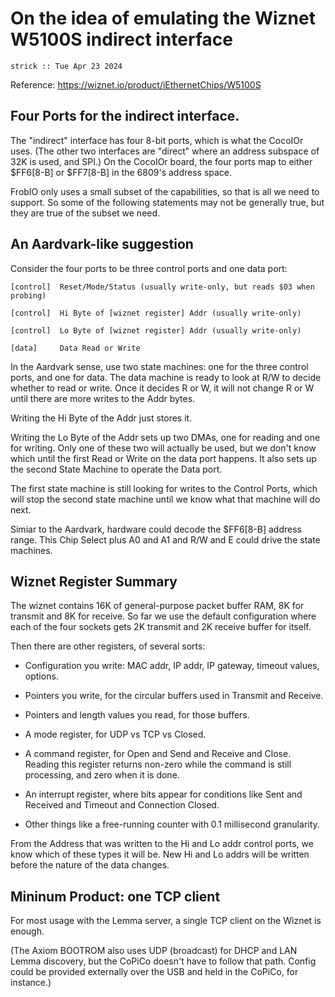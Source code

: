 # On the idea of emulating the Wiznet W5100S indirect interface

`strick :: Tue Apr 23 2024`

Reference: https://wiznet.io/product/iEthernetChips/W5100S

## Four Ports for the indirect interface.

The "indirect" interface has four 8-bit ports, which is
what the CocoIOr uses.
(The other two interfaces are "direct" where an address
subspace of 32K is used, and SPI.)
On the CocoIOr board, the four ports map to either $FF6[8-B] or $FF7[8-B]
in the 6809's address space.

FrobIO only uses a small subset of the capabilities,
so that is all we need to support.  So some of the
following statements may not be generally true,
but they are true of the subset we need.

## An Aardvark-like suggestion

Consider the four ports to be three control ports and one data port:

```
[control]  Reset/Mode/Status (usually write-only, but reads $03 when probing)

[control]  Hi Byte of [wiznet register] Addr (usually write-only)

[control]  Lo Byte of [wiznet register] Addr (usually write-only)

[data]     Data Read or Write
```

In the Aardvark sense, use two state machines:
one for the three control ports, and one for
data.   The data machine is ready to look at R/W
to decide whether to read or write.  Once it
decides R or W, it will not change R or W
until there are more writes to the Addr bytes.

Writing the Hi Byte of the Addr just stores it.

Writing the Lo Byte of the Addr sets up two DMAs,
one for reading and one for writing.
Only one of these two will actually be used,
but we don't know which until the first Read or
Write on the data port happens.
It also sets up the second State Machine to
operate the Data port.

The first state machine is still looking for
writes to the Control Ports, which will stop
the second state machine until we know what
that machine will do next.

Simiar to the Aardvark, hardware could decode the
$FF6[8-B] address range.  This Chip Select
plus A0 and A1 and R/W and E could drive the
state machines.

## Wiznet Register Summary

The wiznet contains 16K of general-purpose packet buffer
RAM, 8K for transmit and 8K for receive.  So far we
use the default configuration where each of the four
sockets gets 2K transmit and 2K receive buffer
for itself.

Then there are other registers, of several sorts:

*   Configuration you write: MAC addr, IP addr,
	IP gateway, timeout values, options.

*   Pointers you write, for the circular buffers
	used in Transmit and Receive.

*   Pointers and length values you read,
	for those buffers.

*   A mode register, for UDP vs TCP vs Closed.

*   A command register, for Open and Send and
	Receive and Close.   Reading this register
	returns non-zero while the command is
	still processing, and zero when it is done.

*   An interrupt register, where bits appear
	for conditions like Sent and Received
	and Timeout and Connection Closed.

*   Other things like a free-running counter
	with 0.1 millisecond granularity.

From the Address that was written
to the Hi and Lo addr control ports,
we know which of these types it will be.
New Hi and Lo addrs will be written before
the nature of the data changes.


## Mininum Product: one TCP client

For most usage with the Lemma server, a single TCP
client on the Wiznet is enough.

(The Axiom BOOTROM also uses UDP (broadcast) for
DHCP and LAN Lemma discovery, but the CoPiCo
doesn't have to follow that path.  Config could
be provided externally over the USB and held
in the CoPiCo, for instance.)
